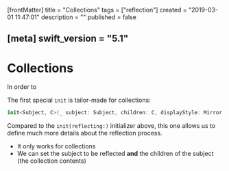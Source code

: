 [frontMatter]
title = "Collections"
tags = ["reflection"]
created = "2019-03-01 11:47:01"
description = ""
published = false

[meta]
swift_version = "5.1"
---

# Collections

In order to 

The first special `init` is tailor-made for collections:

``` Swift
init<Subject, C>(_ subject: Subject, children: C, displayStyle: Mirror.DisplayStyle? = nil, ancestorRepresentation: Mirror.AncestorRepresentation = .generated) where C : Collection, C.Element == Mirror.Child
```

Compared to the `init(reflecting:)` initializer above, this one allows
us to define much more details about the reflection process.

-   It only works for collections
-   We can set the subject to be reflected **and** the children of the
    subject (the collection contents)
